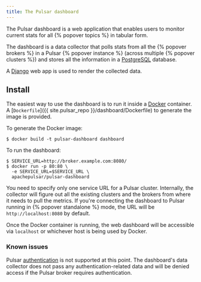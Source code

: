 ```yaml
---
title: The Pulsar dashboard
---
```


<!--

    Licensed to the Apache Software Foundation (ASF) under one
    or more contributor license agreements.  See the NOTICE file
    distributed with this work for additional information
    regarding copyright ownership.  The ASF licenses this file
    to you under the Apache License, Version 2.0 (the
    "License"); you may not use this file except in compliance
    with the License.  You may obtain a copy of the License at

      http://www.apache.org/licenses/LICENSE-2.0

    Unless required by applicable law or agreed to in writing,
    software distributed under the License is distributed on an
    "AS IS" BASIS, WITHOUT WARRANTIES OR CONDITIONS OF ANY
    KIND, either express or implied.  See the License for the
    specific language governing permissions and limitations
    under the License.

-->

The Pulsar dashboard is a web application that enables users to monitor current stats for all {% popover topics %} in tabular form.

The dashboard is a data collector that polls stats from all the {% popover brokers %} in a Pulsar {% popover instance %} (across multiple {% popover clusters %}) and stores all the information in a [PostgreSQL](https://www.postgresql.org/) database.

A [Django](https://www.djangoproject.com) web app is used to render the collected data.

## Install

The easiest way to use the dashboard is to run it inside a [Docker](https://www.docker.com/products/docker) container. A [`Dockerfile`]({{ site.pulsar_repo }}/dashboard/Dockerfile) to generate the image is provided.

To generate the Docker image:

```shell
$ docker build -t pulsar-dashboard dashboard
```

To run the dashboard:

```shell
$ SERVICE_URL=http://broker.example.com:8080/
$ docker run -p 80:80 \
  -e SERVICE_URL=$SERVICE_URL \
  apachepulsar/pulsar-dashboard
```

You need to specify only one service URL for a Pulsar cluster. Internally, the collector will figure out all the existing clusters and the brokers from where it needs to pull the metrics. If you're connecting the dashboard to Pulsar running in {% popover standalone %} mode, the URL will be `http://localhost:8080` by default.

Once the Docker container is running, the web dashboard will be accessible via `localhost` or whichever host is being used by Docker.

### Known issues

Pulsar [authentication](../../admin/Authz#authentication-providers) is not supported at this point. The dashboard's data collector does not pass any authentication-related data and will be denied access if the Pulsar broker requires authentication.

